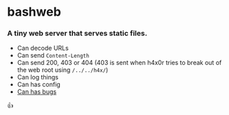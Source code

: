 # bashweb

### A tiny web server that serves static files.

* Can decode URLs
* Can send `Content-Length`
* Can send 200, 403 or 404 (403 is sent when h4x0r tries to break out of the web root using `/../../h4x/`)
* Can log things
* Can has config
* [Can has bugs](https://github.com/jomo/bashweb/issues/new?title=can+has+bugs&body=sux)

:+1:
